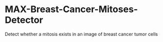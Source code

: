 # MAX-Breast-Cancer-Mitoses-Detector
Detect whether a mitosis exists in an image of breast cancer tumor cells
